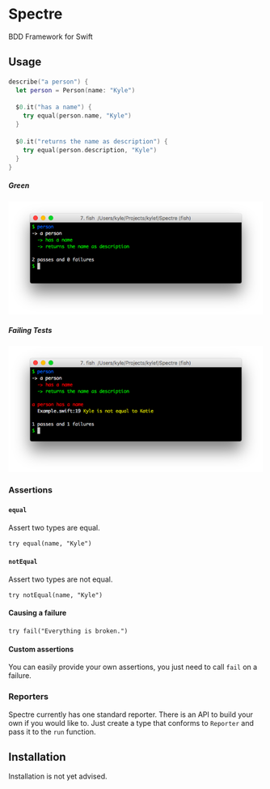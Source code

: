 # Spectre

BDD Framework for Swift

## Usage

```swift
describe("a person") {
  let person = Person(name: "Kyle")

  $0.it("has a name") {
    try equal(person.name, "Kyle")
  }

  $0.it("returns the name as description") {
    try equal(person.description, "Kyle")
  }
}
```

##### Green

![](Screenshots/success.png)

##### Failing Tests

![](Screenshots/failure.png)

### Assertions

#### `equal`

Assert two types are equal.

```
try equal(name, "Kyle")
```

#### `notEqual`

Assert two types are not equal.

```
try notEqual(name, "Kyle")
```

#### Causing a failure

```
try fail("Everything is broken.")
```

#### Custom assertions

You can easily provide your own assertions, you just need to call `fail` on
a failure.

### Reporters

Spectre currently has one standard reporter. There is an API to build your own
if you would like to. Just create a type that conforms to `Reporter` and pass
it to the `run` function.

## Installation

Installation is not yet advised.


